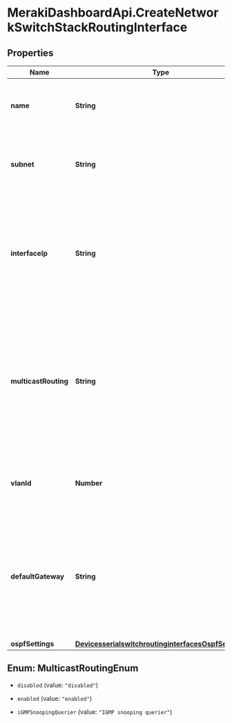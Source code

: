 # MerakiDashboardApi.CreateNetworkSwitchStackRoutingInterface

## Properties
Name | Type | Description | Notes
------------ | ------------- | ------------- | -------------
**name** | **String** | A friendly name or description for the interface or VLAN. | 
**subnet** | **String** | The network that this routed interface is on, in CIDR notation (ex. 10.1.1.0/24). | 
**interfaceIp** | **String** | The IP address this switch stack will use for layer 3 routing on this VLAN or subnet. This cannot be the same as the switch's management IP. | 
**multicastRouting** | **String** | Enable multicast support if, multicast routing between VLANs is required. Options are, 'disabled', 'enabled' or 'IGMP snooping querier'. Default is 'disabled'. | [optional] 
**vlanId** | **Number** | The VLAN this routed interface is on. VLAN must be between 1 and 4094. | 
**defaultGateway** | **String** | The next hop for any traffic that isn't going to a directly connected subnet or over a static route. This IP address must exist in a subnet with a routed interface. | [optional] 
**ospfSettings** | [**DevicesserialswitchroutinginterfacesOspfSettings**](DevicesserialswitchroutinginterfacesOspfSettings.md) |  | [optional] 


<a name="MulticastRoutingEnum"></a>
## Enum: MulticastRoutingEnum


* `disabled` (value: `"disabled"`)

* `enabled` (value: `"enabled"`)

* `iGMPSnoopingQuerier` (value: `"IGMP snooping querier"`)




